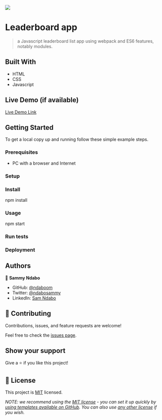 ![](https://img.shields.io/badge/Microverse-blueviolet)

# Leaderboard app

> a Javascript leaderboard list app using webpack and ES6 features, notably modules.

## Built With

- HTML
- CSS
- Javascript

## Live Demo (if available)

[Live Demo Link](https://livedemo.com)


## Getting Started

To get a local copy up and running follow these simple example steps.

### Prerequisites
- PC with a browser and Internet
### Setup

### Install
npm install
### Usage
npm start
### Run tests

### Deployment

## Authors

👤 **Sammy Ndabo**

- GitHub: [@ndaboom](https://github.com/ndaboom)
- Twitter: [@ndabosammy](https://twitter.com/ndabosammy)
- LinkedIn: [Sam Ndabo](https://linkedin.com/in/sam-ndabo-b0431b17b)

## 🤝 Contributing

Contributions, issues, and feature requests are welcome!

Feel free to check the [issues page](../../issues/).

## Show your support

Give a ⭐️ if you like this project!
## 📝 License

This project is [MIT](./LICENSE) licensed.

_NOTE: we recommend using the [MIT license](https://choosealicense.com/licenses/mit/) - you can set it up quickly by [using templates available on GitHub](https://docs.github.com/en/communities/setting-up-your-project-for-healthy-contributions/adding-a-license-to-a-repository). You can also use [any other license](https://choosealicense.com/licenses/) if you wish._
